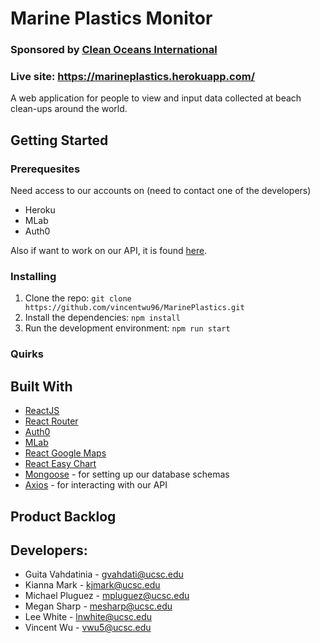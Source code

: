 # Marine Plastics Monitor
### Sponsored by [Clean Oceans International](https://cleanoceansinternational.org/)
### Live site: https://marineplastics.herokuapp.com/

A web application for people to view and input data collected at beach clean-ups around the world. 

## Getting Started

### Prerequesites
Need access to our accounts on (need to contact one of the developers)
  * Heroku
  * MLab
  * Auth0

Also if want to work on our API, it is found [here](https://github.com/vincentwu96/MarinePlasticsDB).

### Installing
1. Clone the repo: `git clone https://github.com/vincentwu96/MarinePlastics.git`
2. Install the dependencies: `npm install`
3. Run the development environment: `npm run start`

### Quirks 


## Built With
* [ReactJS](https://reactjs.org/)
* [React Router](https://reacttraining.com/react-router/)
* [Auth0](https://auth0.com/)
* [MLab](https://www.mlab.com/)
* [React Google Maps](https://github.com/tomchentw/react-google-maps)
* [React Easy Chart](https://github.com/rma-consulting/react-easy-chart)
* [Mongoose](http://mongoosejs.com/) - for setting up our database schemas
* [Axios](https://github.com/axios/axios) - for interacting with our API

## Product Backlog

## Developers:
* Guita Vahdatinia - gvahdati@ucsc.edu
* Kianna Mark - kjmark@ucsc.edu
* Michael Pluguez - mpluguez@ucsc.edu
* Megan Sharp - mesharp@ucsc.edu
* Lee White - lnwhite@ucsc.edu
* Vincent Wu - vwu5@ucsc.edu
